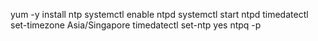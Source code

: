 yum -y install ntp
systemctl enable ntpd 
systemctl start ntpd 
timedatectl set-timezone Asia/Singapore
timedatectl set-ntp yes
ntpq -p
